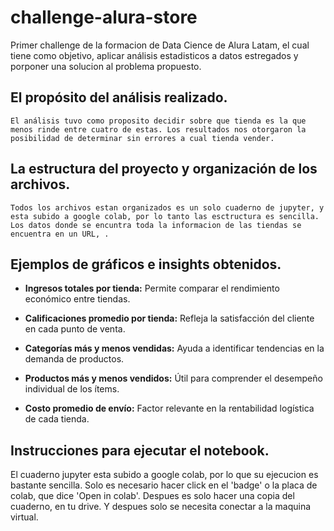# challenge-alura-store

Primer challenge de la formacion de Data Cience de Alura Latam, el cual tiene como objetivo, aplicar análisis estadisticos a datos estregados y porponer una solucion al problema propuesto.

## El propósito del análisis realizado.
    El análisis tuvo como proposito decidir sobre que tienda es la que menos rinde entre cuatro de estas. Los resultados nos otorgaron la posibilidad de determinar sin errores a cual tienda vender.

## La estructura del proyecto y organización de los archivos.
    Todos los archivos estan organizados es un solo cuaderno de jupyter, y esta subido a google colab, por lo tanto las esctructura es sencilla. Los datos donde se encuntra toda la informacion de las tiendas se encuentra en un URL, .

## Ejemplos de gráficos e insights obtenidos.
- **Ingresos totales por tienda:** Permite comparar el rendimiento económico entre tiendas.


- **Calificaciones promedio por tienda:** Refleja la satisfacción del cliente en cada punto de venta.
- **Categorías más y menos vendidas:** Ayuda a identificar tendencias en la demanda de productos.
- **Productos más y menos vendidos:** Útil para comprender el desempeño individual de los ítems.
- **Costo promedio de envío:** Factor relevante en la rentabilidad logística de cada tienda.




## Instrucciones para ejecutar el notebook.

El cuaderno jupyter esta subido a google colab, por lo que su ejecucion es bastante sencilla.
Solo es necesario hacer click en el 'badge' o la placa de colab, que dice 'Open in colab'.
Despues es solo hacer una copia del cuaderno, en tu drive. Y despues solo se necesita conectar a la maquina virtual.

